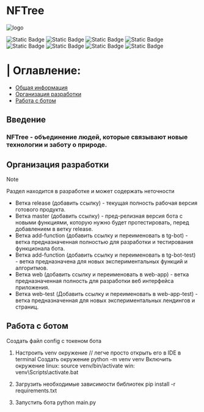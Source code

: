 # NFTree

![logo](https://cdn.discordapp.com/attachments/1023980844731342908/1225743114535309312/NFTree_github.png?ex=66223d3b&is=660fc83b&hm=f18744c5a8253226c62c1063d58dc0395ddd4967b313795693c8787bc0e94902&)

![Static Badge](https://img.shields.io/badge/Python-FFD43B?style=for-the-badge&logo=python&logoColor=blue)
![Static Badge](https://img.shields.io/badge/Sqlite-003B57?style=for-the-badge&logo=sqlite&logoColor=white)
![Static Badge](https://img.shields.io/badge/CSS3-1572B6?style=for-the-badge&logo=css3&logoColor=white)
![Static Badge](https://img.shields.io/badge/HTML5-E34F26?style=for-the-badge&logo=html5&logoColor=white)
![Static Badge](https://img.shields.io/badge/JavaScript-323330?style=for-the-badge&logo=javascript&logoColor=F7DF1E)
![Static Badge](https://img.shields.io/badge/Figma-F24E1E?style=for-the-badge&logo=figma&logoColor=white)
![Static Badge](https://img.shields.io/badge/GitHub-100000?style=for-the-badge&logo=github&logoColor=white)
![Static Badge](https://img.shields.io/badge/GIT-E44C30?style=for-the-badge&logo=git&logoColor=white)


# | Оглавление:

- [Общая информация](#введение)
- [Организация разработки](#организация-разработки)
- [Работа с ботом](#работа-с-ботом)

## Введение

### NFTree - объединение людей, которые связывают новые технологии и заботу о природе.

## Организация разработки

> [!NOTE]
> Раздел находится в разработке и может содержать неточности

- Ветка release (добавить ссылку) - текущая полность рабочая версия готового продукта.
- Ветка master (добавить ссылку) - пред-релизная версия бота с новыми функциями, которую нужно будет протестировать, перед добавлением в ветку release.
- Ветка add-function (добавить ссылку и переименовать в tg-bot) - ветка предназначенная полностью для разработки и тестирования функционала бота.
- Ветка add-function (добавить ссылку и переименовать в tg-bot-test) - ветка предназначена для новых экспериментальных функций и алгоритмов.
- Ветка web (добавить ссылку и переименовать в web-app) - ветка предназначенная полность  для разработки веб интерфейса приложения.
- Ветка web-test (Добавить ссылку и переименовать в web-app-test) - ветка предназначенная для новых экспериментальных лендингов и страниц.



## Работа с ботом

Создать файл config с токеном бота

1) Настроить venv окружение // легче просто открыть его в IDE в terminal
Создать окружение
python -m venv venv
Включить окружение
linux: source venv/bin/activate
win: venv\Scripts\activate.bat

2) Загрузить необходимые зависимости библиотек
pip install -r requirements.txt

3) Запустить бота
python main.py
